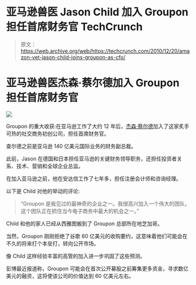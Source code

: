 # 亚马逊兽医 Jason Child 加入 Groupon 担任首席财务官 TechCrunch

> 原文：<https://web.archive.org/web/https://techcrunch.com/2010/12/20/amazon-vet-jason-child-joins-groupon-as-cfo/>

# 亚马逊兽医杰森·蔡尔德加入 Groupon 担任首席财务官

![](img/2e5d0d65dff9964b3d68d1c6f7d578bb.png)

Groupon 的重大收获:在亚马逊工作了大约 12 年后，[杰森·蔡尔德](https://web.archive.org/web/20221007085658/http://www.linkedin.com/in/iw3dlyw7)加入了这家炙手可热的社交商务初创公司，担任首席财务官。

查尔德之前是亚马逊 140 亿美元国际业务的财务副总裁。

此前，Jason 在德国和日本担任亚马逊的关键财务领导职务，还担任投资者关系、技术、营销和全球企业总监。

在加入亚马逊之前，他在安达信工作了七年多，担任注册会计师和咨询经理。

以下是 Child 对他的举动的评论:

> “Groupon 是我见过的最神奇的企业之一。我很高兴加入一个伟大的团队，这个团队正在抓住当今电子商务中最大的机会之一。”

Child 和他的家人已经从西雅图搬到了 Groupon 总部所在地芝加哥。

当然，Groupon 刚刚拒绝了谷歌 60 亿美元的收购要约，这意味着他们可能会在不久的将来打个本垒打，转向公开市场。

像 Child 这样经验丰富的高管的加入进一步巩固了这些预测。

彭博最近报道称，Groupon 可能会在首次公开募股之前筹集更多资金，寻求数亿美元的融资，这将使该公司的价值达到 60 亿美元左右。